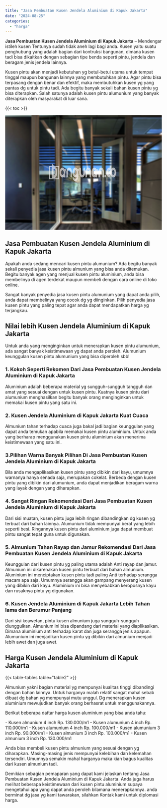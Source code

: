 ```yaml
---
title: "Jasa Pembuatan Kusen Jendela Aluminium di Kapuk Jakarta"
date: "2024-08-25"
categories: 
  - "harga"
---
```


**Jasa Pembuatan Kusen Jendela Aluminium di Kapuk Jakarta** – Mendengar istileh kusen Tentunya sudah tidak aneh lagi bagi anda. Kusen yaitu suatu penghubung yang adalah bagian dari kontruksi bangunan, dimana kusen tadi bisa dikaitkan dengan sebagian tipe benda seperti pintu, jendela dan beragam jenis jendela lainnya.

Kusen pintu akan menjadi kebutuhan yg betul-betul utama untuk tempat tinggal maupun bangunan lainnya yang membutuhkan pintu. Agar pintu bisa terpasang dengan benar dan efektif, maka membutuhkan kusen yg yang pantas dg untuk pintu tadi. Ada begitu banyak sekali bahan kusen pintu yg bisa diterapkan. Salah satunya adalah kusen pintu alumunium yang banyak diterapkan oleh masyarakat di luar sana.

{{< toc >}}

![Jasa Pembuatan Kusen Jendela Aluminium di Kapuk Jakarta](/images/harga-kusen-jendela-alumunium-12.png)

## Jasa Pembuatan Kusen Jendela Aluminium di Kapuk Jakarta

Apakah anda sedang mencari kusen pintu alumunium? Ada begitu banyak sekali penyedia jasa kusen pintu almunium yang bisa anda ditemukan. Begitu banyak agen yang menjual kusen pintu aluminium, anda bisa membelinya di agen terdekat maupun membeli dengan cara online di toko online.

Sangat banyak penyedia jasa kusen pintu alumunium yang dapat anda pilih, anda dapat membelinya yang cocok dg yg diinginkan. Pilih penyedia jasa kusen pintu yang paling tepat agar anda dapat mendapatkan harga yg terjangkau.

## Nilai lebih Kusen Jendela Aluminium di Kapuk Jakarta

Untuk anda yang menginginkan untuk menerapkan kusen pintu alumunium, ada sangat banyak keistimewaan yg dapat anda peroleh. Alumunium keunggulan kusen pintu alumunium yang bisa diperoleh sbb!

### 1\. Kokoh Seperti Rekomen Dari Jasa Pembuatan Kusen Jendela Aluminium di Kapuk Jakarta

Aluminium adalah beberapa material yg sungguh-sungguh tangguh dan amat yang sesuai dengan untuk kusen pintu. Kuatnya kusen pintu dari alumunium menghasilkan begitu banyak orang menginginkan untuk memakai kusen pintu yang satu ini.

### 2\. Kusen Jendela Aluminium di Kapuk Jakarta Kuat Cuaca

Almunium tahan terhadap cuaca juga bakal jadi bagian keunggulan yang dapat anda temukan apabila memakai kusen pintu aluminium. Untuk anda yang berharap menggunakan kusen pintu aluminium akan menerima keistimewaan yang satu ini.

### 3.Pilihan Warna Banyak Pilihan Di Jasa Pembuatan Kusen Jendela Aluminium di Kapuk Jakarta

Bila anda mengaplikasikan kusen pintu yang dibikin dari kayu, umumnya warnanya hanya senada saja, merupakan cokelat. Berbeda dengan kusen pintu yang dibikin dari alumunium, anda dapat menjadikan beragam warna yang layak dengan yang diharapkan.

### 4\. Sangat Ringan Rekomendasi Dari Jasa Pembuatan Kusen Jendela Aluminium di Kapuk Jakarta

Dari sisi muatan, kusen pintu juga lebih ringan dibandingkan dg kusen yg terbuat dari bahan lainnya. Alumunium tidak mempunyai berat yang lebih seperti besi. Ringannya kusen pintu dari aluminium juga dapat membuat pintu sangat tepat guna untuk digunakan.

### 5\. Almunium Tahan Rayap dan Jamur Rekomendasi Dari Jasa Pembuatan Kusen Jendela Aluminium di Kapuk Jakarta

Keunggulan dari kusen pintu yg paling utama adalah Anti rayap dan jamur. Almunium ini dikarenakan kusen pintu terbuat dari bahan almunium. Aluminium ini menciptakan kusen pintu tadi paling Anti terhadap serangga macam apa saja. Umumnya serangga akan gampang menyerang kusen yang dibikin dari kayu. Aluminium ini bisa menyebabkan keroposnya kayu dan rusaknya pintu yg digunakan.

### 6\. Kusen Jendela Aluminium di Kapuk Jakarta Lebih Tahan lama dan Berumur Panjang

Dari sisi keawetan, pintu kusen almunium juga sungguh-sungguh diunggulkan. Almunium ini bisa dipandang dari material yang diaplikasikan. Dimana aluminium anti terhadap karat dan juga serangga jenis apapun. Alumunium ini menjadikan kusen pintu yg dibikin dari almunium menjadi lebih awet dan juga awet.

## Harga Kusen Jendela Aluminium di Kapuk Jakarta

{{< table-tables table="table2" >}}

Almunium yakni bagian material yg mempunyai kualitas tinggi dibandingi dengan bahan lainnya. Untuk harganya malah relatif sangat mahal sebab dibuat dg bahan yg mempunyai mutu unggul. Dg menerapkan kusen aluminium mewujudkan banyak orang berhasrat untuk menggunakannya.

Berikut beberapa daftar harga kusen aluminium yang bisa anda tahu:

\- Kusen almunium 4 inch Rp. 130.000/m1 - Kusen alumunium 4 inch Rp. 110.000/m1 - Kusen alumunium 4 inch Rp. 100.000/m1 - Kusen alumunium 3 inch Rp. 90.000/m1 - Kusen almunium 3 inch Rp. 100.000/m1 - Kusen almunium 3 inch Rp. 130.000/m1

Anda bisa membeli kusen pintu almunium yang sesuai dengan yg diharapkan. Masing-masing jenis mempunyai kelebihan dan kelemahan tersendiri. Umumnya semakin mahal harganya maka kian bagus kualitas dari kusen almunium tadi.

Demikian sebagian pemaparan yang dapat kami jelaskan tentang Jasa Pembuatan Kusen Jendela Aluminium di Kapuk Jakarta. Anda juga harus melihat beberapa keistimewaan dari kusen pintu aluminium supaya mengetahui apa yang dapat anda peroleh bilamana menerapkannya. anda berminat dg jasa yg kami tawarakan, silahkan Kontak kami untuk diplomasi harga.
